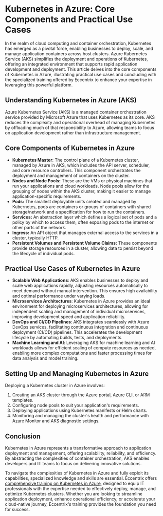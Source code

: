 # Kubernetes in Azure: Core Components and Practical Use Cases
In the realm of cloud computing and container orchestration, Kubernetes has emerged as a pivotal force, enabling businesses to deploy, scale, and manage application containers across host clusters. Azure Kubernetes Service (AKS) simplifies the deployment and operations of Kubernetes, offering an integrated environment that supports rapid application development and deployment. This article delves into the core components of Kubernetes in Azure, illustrating practical use cases and concluding with the specialized training offered by Eccentrix to enhance your expertise in leveraging this powerful platform. 

## Understanding Kubernetes in Azure (AKS) 
Azure Kubernetes Service (AKS) is a managed container orchestration service provided by Microsoft Azure that uses Kubernetes as its core. AKS reduces the complexity and operational overhead of managing Kubernetes by offloading much of that responsibility to Azure, allowing teams to focus on application development rather than infrastructure management. 

## Core Components of Kubernetes in Azure 
- **Kubernetes Master:** The control plane of a Kubernetes cluster, managed by Azure in AKS, which includes the API server, scheduler, and core resource controllers. This component orchestrates the deployment and management of containers on the cluster. 
- **Nodes and Node Pools:** These are the VMs or physical machines that run your applications and cloud workloads. Node pools allow for the grouping of nodes within the AKS cluster, making it easier to manage application-specific requirements. 
- **Pods:** The smallest deployable units created and managed by Kubernetes, pods are containers or groups of containers with shared storage/network and a specification for how to run the containers. 
- **Services:** An abstraction layer which defines a logical set of pods and a policy by which to access them, often exposing pods to the internet or other parts of the network. 
- **Ingress:** An API object that manages external access to the services in a cluster, typically HTTP. 
- **Persistent Volumes and Persistent Volume Claims:** These components provide storage resources in a cluster, allowing data to persist beyond the lifecycle of individual pods. 

## Practical Use Cases of Kubernetes in Azure 
- **Scalable Web Applications**: AKS enables businesses to deploy and scale web applications rapidly, adjusting resources automatically to meet demand without manual intervention. This ensures high availability and optimal performance under varying loads. 
- **Microservices Architectures**: Kubernetes in Azure provides an ideal environment for deploying microservices architectures, allowing for independent scaling and management of individual microservices, improving development speed and application reliability. 
- **DevOps and CI/CD Pipelines**: AKS integrates seamlessly with Azure DevOps services, facilitating continuous integration and continuous deployment (CI/CD) pipelines. This accelerates the development lifecycle by automating builds, tests, and deployments. 
- **Machine Learning and AI**: Leveraging AKS for machine learning and AI workloads allows for efficient scaling of compute resources as needed, enabling more complex computations and faster processing times for data analysis and model training. 

## Setting Up and Managing Kubernetes in Azure 
Deploying a Kubernetes cluster in Azure involves: 
1. Creating an AKS cluster through the Azure portal, Azure CLI, or ARM templates. 
2. Configuring node pools to suit your application's requirements. 
3. Deploying applications using Kubernetes manifests or Helm charts. 
4. Monitoring and managing the cluster's health and performance with Azure Monitor and AKS diagnostic settings. 

## Conclusion 
Kubernetes in Azure represents a transformative approach to application deployment and management, offering scalability, reliability, and efficiency. By abstracting the complexities of container orchestration, AKS enables developers and IT teams to focus on delivering innovative solutions. 

To navigate the complexities of Kubernetes in Azure and fully exploit its capabilities, specialized knowledge and skills are essential. Eccentrix offers [comprehensive training on Kubernetes in Azure](https://www.eccentrix.ca/en/courses/microsoft/azure/microsoft-certified-azure-administrator-associate-az104), designed to equip IT professionals with the expertise needed to effectively deploy, manage, and optimize Kubernetes clusters. Whether you are looking to streamline application deployment, enhance operational efficiency, or accelerate your cloud-native journey, Eccentrix's training provides the foundation you need for success.

 
